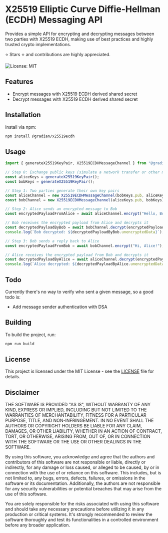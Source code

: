 # X25519 Elliptic Curve Diffie-Hellman (ECDH) Messaging API

Provides a simple API for encrypting and decrypting messages between two parties with X25519 ECDH, making use of best practices and highly trusted crypto implementations.

⭐ Stars ⭐ and contributions are highly appreciated.

![License: MIT](https://img.shields.io/badge/License-MIT-yellow.svg)

## Features

- Encrypt messages with X25519 ECDH derived shared secret
- Decrypt messages with X25519 ECDH derived shared secret

## Installation

Install via npm:

```bash
npm install @gradian/x25519ecdh
```

## Usage

```javascript
import { generateX25519KeyPair, X25519ECDHMessageChannel } from "@gradian/x25519ecdh"

// Step 0: Exchange public keys (simulate a network transfer or other method of exchange)
const aliceKeys = generateX25519KeyPair();
const bobKeys = generateX25519KeyPair();

// Step 1: Two parties generate their own key pairs
const aliceChannel = new X25519ECDHMessageChannel(bobKeys.pub, aliceKeys); // Alice's message channel with her key pair
const bobChannel = new X25519ECDHMessageChannel(aliceKeys.pub, bobKeys); // Bob's message channel with his key pair

// Step 2: Alice sends an encrypted message to Bob
const encryptedPayloadFromAlice = await aliceChannel.encrypt("Hello, Bob!");

// Bob receives the encrypted payload from Alice and decrypts it
const decryptedPayloadByBob = await bobChannel.decrypt(encryptedPayloadFromAlice);
console.log(`Bob decrypted: ${decryptedPayloadByBob.unencryptedData}`);

// Step 3: Bob sends a reply back to Alice
const encryptedPayloadFromBob = await bobChannel.encrypt("Hi, Alice!");

// Alice receives the encrypted payload from Bob and decrypts it
const decryptedPayloadByAlice = await aliceChannel.decrypt(encryptedPayloadFromBob);
console.log(`Alice decrypted: ${decryptedPayloadByAlice.unencryptedData}`);
```

## Todo

Currently there's no way to verify who sent a given message, so a good todo is:

- Add message sender authentication with DSA

## Building

To build the project, run:

```bash
npm run build
```

## License

This project is licensed under the MIT License - see the [LICENSE](./LICENSE) file for details.

## Disclaimer

THE SOFTWARE IS PROVIDED "AS IS", WITHOUT WARRANTY OF ANY KIND, EXPRESS OR IMPLIED, INCLUDING BUT NOT LIMITED TO THE WARRANTIES OF MERCHANTABILITY, FITNESS FOR A PARTICULAR PURPOSE, TITLE, AND NON-INFRINGEMENT. IN NO EVENT SHALL THE AUTHORS OR COPYRIGHT HOLDERS BE LIABLE FOR ANY CLAIM, DAMAGES, OR OTHER LIABILITY, WHETHER IN AN ACTION OF CONTRACT, TORT, OR OTHERWISE, ARISING FROM, OUT OF, OR IN CONNECTION WITH THE SOFTWARE OR THE USE OR OTHER DEALINGS IN THE SOFTWARE.

By using this software, you acknowledge and agree that the authors and contributors of this software are not responsible or liable, directly or indirectly, for any damage or loss caused, or alleged to be caused, by or in connection with the use of or reliance on this software. This includes, but is not limited to, any bugs, errors, defects, failures, or omissions in the software or its documentation. Additionally, the authors are not responsible for any security vulnerabilities or potential breaches that may arise from the use of this software.

You are solely responsible for the risks associated with using this software and should take any necessary precautions before utilizing it in any production or critical systems. It's strongly recommended to review the software thoroughly and test its functionalities in a controlled environment before any broader application.
